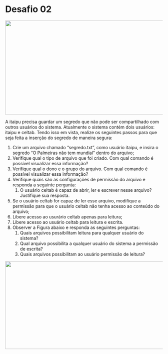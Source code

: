 # Desafio 02

<p align="center">
  <img width="560" height="300" src="https://media.giphy.com/media/3o7abuqxszgO6pFb3i/giphy.gif">
</p>


A itaipu precisa guardar um segredo que não pode ser compartilhado com outros usuários do sistema. Atualmente o sistema contém dois usuários: itaipu e celtab. Tendo isso em vista, realize os seguintes passos para que seja feita a inserção do segredo de maneira segura:

1. Crie um arquivo chamado “segredo.txt”, como usuário itaipu, e insira o segredo “O Palmeiras não tem mundial” dentro do arquivo;
2. Verifique qual o tipo de arquivo que foi criado. Com qual comando é possível visualizar essa informação?
3. Verifique qual o dono e o grupo do arquivo. Com qual comando é possível visualizar essa informação?
4. Verifique quais são as configurações de permissão do arquivo e responda a seguinte pergunta:
    1. O usuário celtab é capaz de abrir, ler e escrever nesse arquivo? Justifique sua resposta.
5. Se o usuário celtab for capaz de ler esse arquivo, modifique a permissão para que o usuário celtab não tenha acesso ao conteúdo do arquivo;
6. Libere acesso ao usurário celtab apenas para leitura;
7. Libere acesso ao usuário celtab para leitura e escrita.
8. Observer a Figura abaixo e responda as seguintes perguntas:
    1. Quais arquivos possibilitam leitura para qualquer usuário do sistema?
    2. Qual arquivo possibilita a qualquer usuário do sistema a permissão de escrita?
    3. Quais arquivos possibilitam ao usuário permissão de leitura?
<p align="center">
  <img width="560" height="280" src="http://linoxide.com/wp-content/uploads/2014/01/ls_lhS.png">
</p>
 
